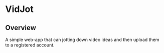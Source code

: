# VidJot
## Overview
A simple web-app that can jotting down video ideas and then upload them to a registered account. 


